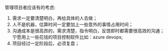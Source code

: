 
管理项目者应该有的考虑:
1. 需求一定要清楚明白，再给具体的人去做；
2. 人不是机器，估算时间一定要加上一些意外的事情占用时间；
3. 沟通成本是很高昂的，需求清楚，指令明白，反馈即时都需要很高效的沟通；宁愿用上一些花钱的项目控制软件比如：azure devops;
4. 项目经过一定阶段后，必须复盘；
